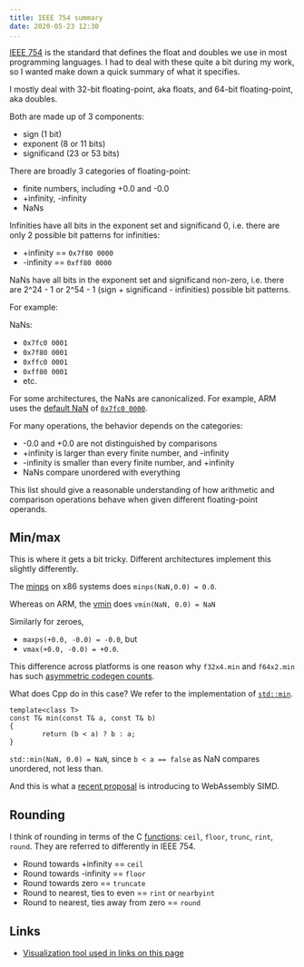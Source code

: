 ```yaml
---
title: IEEE 754 summary
date: 2020-05-23 12:30
...
```


[IEEE 754](https://en.wikipedia.org/wiki/IEEE_754) is the standard that defines the float and doubles we use in most
programming languages. I had to deal with these quite a bit during my work, so
I wanted make down a quick summary of what it specifies.

I mostly deal with 32-bit floating-point, aka floats, and 64-bit
floating-point, aka doubles.

Both are made up of 3 components:

- sign (1 bit)
- exponent (8 or 11 bits)
- significand (23 or 53 bits)

There are broadly 3 categories of floating-point:

- finite numbers, including +0.0 and -0.0
- +infinity, -infinity
- NaNs

Infinities have all bits in the exponent set and significand 0, i.e. there are
only 2 possible bit patterns for infinities:

- +infinity == `0x7f80 0000`
- -infinity == `0xff80 0000`

NaNs have all bits in the exponent set and significand non-zero, i.e. there are
2^24 - 1 or 2^54 - 1 (sign + significand - infinities) possible bit patterns.

For example:


NaNs:

- `0x7fc0 0001`
- `0x7f80 0001`
- `0xffc0 0001`
- `0xff80 0001`
- etc.

For some architectures, the NaNs are canonicalized.  For example, ARM uses the
[default
NaN](https://developer.arm.com/docs/ddi0290/latest/vfp-programmers-model/compliance-with-the-ieee-754-standard/ieee-754-standard-implementation-choices#Chdbbbhc)
of [`0x7fc0 0000`](https://float.exposed/0x7fc00000).

For many operations, the behavior depends on the categories:

- -0.0 and +0.0 are not distinguished by comparisons
- +infinity is larger than every finite number, and -infinity
- -infinity is smaller than every finite number, and +infinity
- NaNs compare unordered with everything

This list should give a reasonable understanding of how arithmetic and
comparison operations behave when given different floating-point operands.

## Min/max

This is where it gets a bit tricky. Different architectures implement this
slightly differently.

The [minps](https://www.felixcloutier.com/x86/minps) on x86 systems does
`minps(NaN,0.0) = 0.0`.

Whereas on ARM, the
[vmin](http://infocenter.arm.com/help/index.jsp?topic=/com.arm.doc.dui0489c/CIHDEEBE.html)
does `vmin(NaN, 0.0) = NaN`

Similarly for zeroes,

- `maxps(+0.0, -0.0) = -0.0`, but
- `vmax(+0.0, -0.0) = +0.0`.

This difference across platforms is one reason why `f32x4.min` and `f64x2.min`
has such [asymmetric codegen
counts](https://github.com/zeux/wasm-simd/blob/master/Instructions.md).

What does Cpp do in this case? We refer to the implementation of
[`std::min`](https://en.cppreference.com/w/cpp/algorithm/min).

```
template<class T>
const T& min(const T& a, const T& b)
{
        return (b < a) ? b : a;
}
```

`std::min(NaN, 0.0) = NaN`, since `b < a == false` as NaN compares unordered,
not less than.

And this is what a [recent
proposal](https://github.com/WebAssembly/simd/pull/122) is introducing to
WebAssembly SIMD.

## Rounding

I think of rounding in terms of the C
[functions](https://en.cppreference.com/w/cpp/numeric/math): `ceil`, `floor`,
`trunc`, `rint`, `round`. They are referred to differently in IEEE 754.

- Round towards +infinity == `ceil`
- Round towards -infinity == `floor`
- Round towards zero == `truncate`
- Round to nearest, ties to even == `rint` or `nearbyint`
- Round to nearest, ties away from zero == `round`

## Links

- [Visualization tool used in links on this page](https://float.exposed/)
